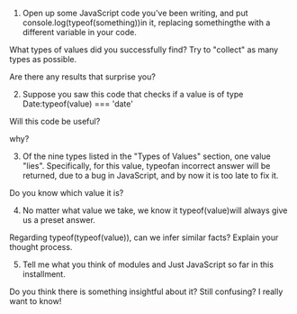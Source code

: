 1. Open up some JavaScript code you've been writing, and put console.log(typeof(something))in it, replacing somethingthe with a different variable in your code.

What types of values ​​did you successfully find? Try to "collect" as many types as possible.

Are there any results that surprise you?

2. Suppose you saw this code that checks if a value is of type Date:typeof(value) === 'date'

Will this code be useful?

why?

3. Of the nine types listed in the "Types of Values" section, one value "lies". Specifically, for this value, typeofan incorrect answer will be returned, due to a bug in JavaScript, and by now it is too late to fix it.

Do you know which value it is?

4. No matter what value we take, we know it typeof(value)will always give us a preset answer.

Regarding typeof(typeof(value)), can we infer similar facts? Explain your thought process.

5. Tell me what you think of modules and Just JavaScript so far in this installment.

Do you think there is something insightful about it? Still confusing? I really want to know!
